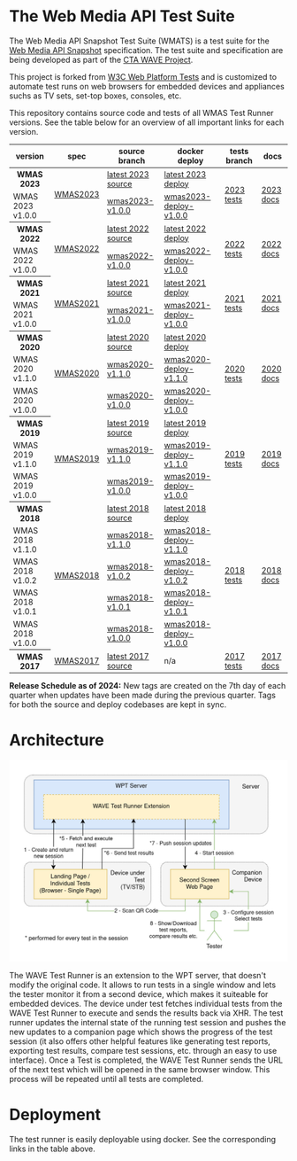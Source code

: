 # The Web Media API Test Suite

The Web Media API Snapshot Test Suite (WMATS) is a test suite for
the [Web Media API Snapshot](https://www.w3.org/webmediaapi.html) specification.
The test suite and specification are being developed as part of
the [CTA WAVE Project](http://cta.tech/WAVE).

This project is forked from
[W3C Web Platform Tests](https://github.com/web-platform-tests/wpt) and is customized
to automate test runs on web browsers for embedded devices and appliances suchs as TV sets,
set-top boxes, consoles, etc.

This repository contains source code and tests of all WMAS Test Runner versions. See the table below for an overview of all important links for each version.

<table>
<thead>
<tr>
<th>version</th>
<th>spec</th>
<th>source branch</th>
<th>docker deploy</th>
<th>tests branch</th>
<th>docs</th>
</tr>
</thead>
<tbody>
<tr>
<th>WMAS 2023</th>
<td rowspan="2"><a href="https://www.w3.org/2023/11/webmediaapi.html" rel="nofollow">WMAS2023</a></td>
<td><a href="https://github.com/cta-wave/WMAS/tree/wmas2023">latest 2023 source</a></td>
<td><a href="https://github.com/cta-wave/WMAS-deploy/tree/wmas2023">latest 2023 deploy</a></td>
<td rowspan="2"><a href="https://github.com/cta-wave/WMAS/tree/wmas2023-tests">2023 tests</a></td>
<td rowspan="2"><a href="https://github.com/cta-wave/WMAS/tree/wmas2023/tools/wave/docs">2023 docs</a></td>
</tr>
<tr>
<td>WMAS 2023 v1.0.0</td>
<td><a href="https://github.com/cta-wave/WMAS/releases/tag/wmas2023-v1.0.0">wmas2023-v1.0.0</a></td>
<td><a href="https://github.com/cta-wave/WMAS-deploy/releases/tag/wmas2023-v1.0.0">wmas2023-deploy-v1.0.0</a></td>
</tr>
<tr>
<th>WMAS 2022</th>
<td rowspan="2"><a href="https://www.w3.org/2022/12/webmediaapi.html" rel="nofollow">WMAS2022</a></td>
<td><a href="https://github.com/cta-wave/WMAS/tree/wmas2022">latest 2022 source</a></td>
<td><a href="https://github.com/cta-wave/WMAS-deploy/tree/wmas2022">latest 2022 deploy</a></td>
<td rowspan="2"><a href="https://github.com/cta-wave/WMAS/tree/wmas2022-tests">2022 tests</a></td>
<td rowspan="2"><a href="https://github.com/cta-wave/WMAS/tree/wmas2022/tools/wave/docs">2022 docs</a></td>
</tr>
<tr>
<td>WMAS 2022 v1.0.0</td>
<td><a href="https://github.com/cta-wave/WMAS/releases/tag/wmas2022-v1.0.0">wmas2022-v1.0.0</a></td>
<td><a href="https://github.com/cta-wave/WMAS-deploy/releases/tag/wmas2022-v1.0.0">wmas2022-deploy-v1.0.0</a></td>
</tr>
<tr>
<th>WMAS 2021</th>
<td rowspan="2"><a href="https://www.w3.org/2021/12/webmediaapi.html" rel="nofollow">WMAS2021</a></td>
<td><a href="https://github.com/cta-wave/WMAS/tree/wmas2021">latest 2021 source</a></td>
<td><a href="https://github.com/cta-wave/WMAS-deploy/tree/wmas2021">latest 2021 deploy</a></td>
<td rowspan="2"><a href="https://github.com/cta-wave/WMAS/tree/wmas2021-tests">2021 tests</a></td>
<td rowspan="2"><a href="https://github.com/cta-wave/WMAS/tree/wmas2021/tools/wave/docs">2021 docs</a></td>
</tr>
<tr>
<td>WMAS 2021 v1.0.0</td>
<td><a href="https://github.com/cta-wave/WMAS/releases/tag/wmas2021-v1.0.0">wmas2021-v1.0.0</a></td>
<td><a href="https://github.com/cta-wave/WMAS-deploy/releases/tag/wmas2021-v1.0.0">wmas2021-deploy-v1.0.0</a></td>
</tr>
<tr>
<th>WMAS 2020</th>
<td rowspan="3"><a href="https://www.w3.org/2020/12/webmediaapi.html" rel="nofollow">WMAS2020</a></td>
<td><a href="https://github.com/cta-wave/WMAS/tree/wmas2020">latest 2020 source</a></td>
<td><a href="https://github.com/cta-wave/WMAS-deploy/tree/wmas2020">latest 2020 deploy</a></td>
<td rowspan="3"><a href="https://github.com/cta-wave/WMAS/tree/wmas2020-tests">2020 tests</a></td>
<td rowspan="3"><a href="https://github.com/cta-wave/WMAS/tree/wmas2020/tools/wave/docs">2020 docs</a></td>
</tr>
<tr>
<td>WMAS 2020 v1.1.0</td>
<td><a href="https://github.com/cta-wave/WMAS/releases/tag/wmas2020-v1.1.0">wmas2020-v1.1.0</a></td>
<td><a href="https://github.com/cta-wave/WMAS-deploy/releases/tag/wmas2020-v1.1.0">wmas2020-deploy-v1.1.0</a></td>
</tr>
<tr>
<td>WMAS 2020 v1.0.0</td>
<td><a href="https://github.com/cta-wave/WMAS/releases/tag/wmas2020-v1.0.0">wmas2020-v1.0.0</a></td>
<td><a href="https://github.com/cta-wave/WMAS-deploy/releases/tag/wmas2020-v1.0.0">wmas2020-deploy-v1.0.0</a></td>
</tr>
<tr>
<th>WMAS 2019</th>
<td rowspan="3"><a href="https://www.w3.org/2019/12/webmediaapi.html" rel="nofollow">WMAS2019</a></td>
<td><a href="https://github.com/cta-wave/WMAS/tree/wmas2019">latest 2019 source</a></td>
<td><a href="https://github.com/cta-wave/WMAS-deploy/tree/wmas2019">latest 2019 deploy</a></td>
<td rowspan="3"><a href="https://github.com/cta-wave/WMAS/tree/wmas2019-tests">2019 tests</a></td>
<td rowspan="3"><a href="https://github.com/cta-wave/WMAS/tree/wmas2019/tools/wave/docs">2019 docs</a></td>
</tr>
<tr>
<td>WMAS 2019 v1.1.0</td>
<td><a href="https://github.com/cta-wave/WMAS/releases/tag/wmas2019-v1.1.0">wmas2019-v1.1.0</a></td>
<td><a href="https://github.com/cta-wave/WMAS-deploy/releases/tag/wmas2019-v1.1.0">wmas2019-deploy-v1.1.0</a></td>
</tr>
<tr>
<td>WMAS 2019 v1.0.0</td>
<td><a href="https://github.com/cta-wave/WMAS/releases/tag/wmas2019-v1.0.0">wmas2019-v1.0.0</a></td>
<td><a href="https://github.com/cta-wave/WMAS-deploy/releases/tag/wmas2019-v1.0.0">wmas2019-deploy-v1.0.0</a></td>
</tr>
<tr>
<tr>
<th>WMAS 2018</th>
<td rowspan="5"><a href="https://www.w3.org/2018/12/webmediaapi.html" rel="nofollow">WMAS2018</a></td>
<td><a href="https://github.com/cta-wave/WMAS/tree/wmas2018">latest 2018 source</a></td>
<td><a href="https://github.com/cta-wave/WMAS-deploy/tree/wmas2018">latest 2018 deploy</a></td>
<td rowspan="5"><a href="https://github.com/cta-wave/WMAS/tree/wmas2018-tests">2018 tests</a></td>
<td rowspan="5"><a href="https://github.com/cta-wave/WMAS/tree/wmas2018/tools/wave/docs">2018 docs</a></td>
</tr>
<tr>
<td>WMAS 2018 v1.1.0</td>
<td><a href="https://github.com/cta-wave/WMAS/releases/tag/wmas2018-v1.1.0">wmas2018-v1.1.0</a></td>
<td><a href="https://github.com/cta-wave/WMAS-deploy/releases/tag/wmas2018-v1.1.0">wmas2018-deploy-v1.1.0</a></td>
</tr>
<tr>
<td>WMAS 2018 v1.0.2</td>
<td><a href="https://github.com/cta-wave/WMAS/releases/tag/wmas2018-v1.0.2">wmas2018-v1.0.2</a></td>
<td><a href="https://github.com/cta-wave/WMAS-deploy/releases/tag/wmas2018-v1.0.2">wmas2018-deploy-v1.0.2</a></td>
</tr>
<tr>
<td>WMAS 2018 v1.0.1</td>
<td><a href="https://github.com/cta-wave/WMAS/releases/tag/wmas2018-v1.0.1">wmas2018-v1.0.1</a></td>
<td><a href="https://github.com/cta-wave/WMAS-deploy/releases/tag/wmas2018-v1.0.1">wmas2018-deploy-v1.0.1</a></td>
</tr>
<tr>
<td>WMAS 2018 v1.0.0</td>
<td><a href="https://github.com/cta-wave/WMAS/releases/tag/wmas2018-v1.0.0">wmas2018-v1.0.0</a></td>
<td><a href="https://github.com/cta-wave/WMAS-deploy/releases/tag/wmas2018-v1.0.0">wmas2018-deploy-v1.0.0</a></td>
</tr>
<tr>
<th>WMAS 2017</th>
<td><a href="https://www.w3.org/2017/12/webmediaapi.html" rel="nofollow">WMAS2017</a></td>
<td><a href="https://github.com/cta-wave/WMAS/tree/wmas2017">latest 2017 source</a></td>
<td>n/a</td>
<td><a href="https://github.com/cta-wave/WMAS/tree/wmas2017-tests">2017 tests</a></td>
<td><a href="https://github.com/cta-wave/WMAS/tree/wmas2017#setup">2017 docs</a></td>
</tr>
</tbody>
</table>

**Release Schedule as of 2024:** New tags are created on the 7th day of each quarter when updates have been made during the previous quarter. Tags for both the source and deploy codebases are kept in sync.

# Architecture

![architecure](./wave_architecture.jpg)

The WAVE Test Runner is an extension to the WPT server, that doesn't modify the original code. It allows to run tests in a single window and lets the tester monitor it from a second device, which makes it suiteable for embedded devices. The device under test fetches individual tests from the WAVE Test Runner to execute and sends the results back via XHR. The test runner updates the internal state of the running test session and pushes the new updates to a companion page which shows the progress of the test session (it also offers other helpful features like generating test reports, exporting test results, compare test sessions, etc. through an easy to use interface). Once a Test is completed, the WAVE Test Runner sends the URL of the next test which will be opened in the same browser window. This process will be repeated until all tests are completed.

# Deployment

The test runner is easily deployable using docker. See the corresponding links in the table above.
